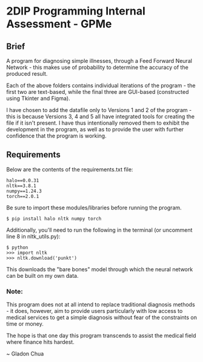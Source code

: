 # 2DIP Programming Internal Assessment - GPMe

## Brief
A program for diagnosing simple illnesses, through a Feed Forward Neural Network - this makes use of probability to determine the accuracy of the produced result.

Each of the above folders contains individual iterations of the program - the first two are text-based, while the final three are GUI-based (constructed using Tkinter and Figma).

I have chosen to add the datafile only to Versions 1 and 2 of the program - this is because Versions 3, 4 and 5 all have integrated tools for creating the file if it isn't present. I have thus intentionally removed them to exhibit the development in the program, as well as to provide the user with further confidence that the program is working.


## Requirements

Below are the contents of the requirements.txt file:
```
halo==0.0.31
nltk==3.8.1
numpy==1.24.3
torch==2.0.1
```

Be sure to import these modules/libraries before running the program.
```
$ pip install halo nltk numpy torch
```

Additionally, you'll need to run the following in the terminal (or uncomment line 8 in nltk_utils.py):
```
$ python
>>> import nltk
>>> nltk.download('punkt')
```

This downloads the "bare bones" model through which the neural network can be built on my own data.

### Note:
This program does not at all intend to replace traditional diagnosis methods - it does, however, aim to provide users particularly with low access to medical services to get a simple diagnosis without fear of the constraints on time or money.

The hope is that one day this program transcends to assist the medical field where finance hits hardest.

~ Gladon Chua
